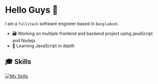 # Hello Guys 👋
I am a `fullstack` software engineer based in `Bangladesh`.

- 🗃️ Working on multiple frontend and backend project using javaScript and Nodejs
- 🎯 Learning JavaScript in depth

## 🎓 Skills

[![My Skills](https://skillicons.dev/icons?i=html,css,js,nodejs,express,mongodb,vscode,tailwind,postman,npm,md,git,github,figma&perline=7&theme=light)](https://skillicons.dev)
